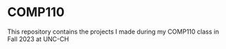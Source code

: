 # COMP110

This repository contains the projects I made during my COMP110 class in Fall 2023 at UNC-CH
